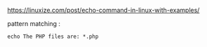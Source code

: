 
https://linuxize.com/post/echo-command-in-linux-with-examples/

pattern matching : 
```
echo The PHP files are: *.php
```